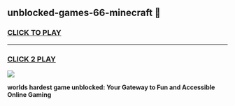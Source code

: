 
## unblocked-games-66-minecraft 👋
<h3>
<a href="https://premium.freeplayer.one?title=unblocked-games-66-minecraft&ref=14F">CLICK TO PLAY</a></h3>
<hr>

<h3>
<a href="https://premium.freeplayer.one?title=unblocked-games-66-minecraft&ref=14F">CLICK 2 PLAY</a>
  
</h3>

<a href="https://premium.freeplayer.one?title=unblocked-games-66-minecraft&ref=12F/"><img src="https://clearcache.store/games.png"></a>


**worlds hardest game unblocked: Your Gateway to Fun and Accessible Online Gaming**
